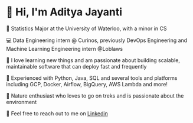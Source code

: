 # 👋 Hi, I'm Aditya Jayanti

🏫 Statistics Major at the University of Waterloo, with a minor in CS

💻 Data Engineering intern @ Curinos, previously DevOps Engineering and Machine Learning Engineering intern @Loblaws

📖 I love learning new things and am passionate about building scalable, maintainable software that can deploy fast and frequently

🔨 Experienced with Python, Java, SQL and several tools and platforms including GCP, Docker, Airflow, BigQuery, AWS Lambda and more!

🍃 Nature enthusiast who loves to go on treks and is passionate about the environment

📧 Feel free to reach out to me on [Linkedin](https://www.linkedin.com/in/adityajayanti/)

